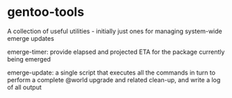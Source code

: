 # gentoo-tools
A collection of useful utilities - initially just ones for managing system-wide emerge updates

emerge-timer: provide elapsed and projected ETA for the package currently being emerged

emerge-update: a single script that executes all the commands in turn to perform a complete @world upgrade and related clean-up, and write a log of all output
